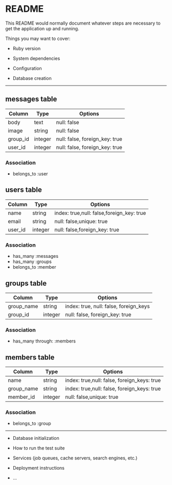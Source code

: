 # README

This README would normally document whatever steps are necessary to get the
application up and running.

Things you may want to cover:

* Ruby version

* System dependencies

* Configuration

* Database creation

-----------------------------------------------------------------

## messages table

|Column|Type|Options|
|------|----|-------|
|body|text|null: false|
|image|string|null: false|
|group_id|integer|null: false, foreign_key: true|
|user_id|integer|null: false, foreign_key: true|

### Association
- belongs_to :user

## users table

|Column|Type|Options|
|------|----|-------|
|name|string|index: true,null: false,foreign_key: true|
|email|string|null: false,unique: true|
|user_id|integer|null: false,foreign_key: true|

### Association
- has_many :messages
- has_many :groups
- belongs_to :member

## groups table

|Column|Type|Options|
|------|----|-------|
|group_name|string|index: true, null: false, foreign_keys|
|group_id|integer|null: false, foreign_key: true|

### Association
- has_many through: :members

## members table

|Column|Type|Options|
|------|----|-------|
|name|string|index: true,null: false, foreign_keys: true|
|group_name|string|index: true,null: false, foreign_keys: true|
|member_id|integer|null: false,unique: true|

### Association
- belongs_to :group

-----------------------------------------------------------------
* Database initialization

* How to run the test suite

* Services (job queues, cache servers, search engines, etc.)

* Deployment instructions

* ...
